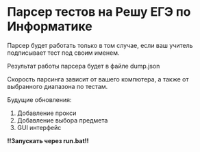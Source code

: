 # Парсер тестов на Решу ЕГЭ по Информатике

Парсер будет работать только в том случае, если ваш учитель подписывает тест под своим именем.

Результат работы парсера будет в файле dump.json

Скорость парсинга зависит от вашего компютера, а также от выбранного диапазона по тестам.




Будущие обновления:
1. Добавление прокси
2. Добавление выбора предмета
3. GUI интерфейс


**!!Запускать через run.bat!!**
